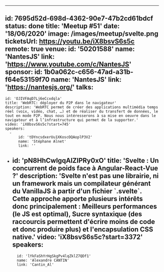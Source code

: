 ---
id: 7695d52d-698d-4362-90e7-47b2cd61bdcf
status: done
title: 'Meetup #51'
date: '18/06/2020'
image: /images/meetup/svelte.png
ticketsUrl: https://youtu.be/iX8bsvS6s5c
remote: true
venue:
  id: '50201588'
  name: 'NantesJS'
  link: 'https://www.youtube.com/c/NantesJS'
sponsor:
    id: 1b0a062c-c656-47ad-a31b-f64e53159f70
    name: 'NantesJS'
    link: 'https://nantesjs.org/'
talks:
  -
    id: 'OJIVFAqD7Lj6eCcxdqla'
    title: 'WebRTC: déployer du P2P dans le navigateur'
    description: 'WebRTC permet de créer des applications multimédia temps réel (voix, vidéo, chat, …) et de réaliser du transfert de données, le tout en mode P2P. Nous nous intéresserons à sa mise en oeuvre dans le navigateur et à l’infrastructure qui permet de la supporter.'
    video: 'iX8bsvS6s5c?start=745'
    speakers:
      -
          id: 'tDYncsdxerUu1XKoscOQAoplP3V2'
          name: 'Stéphane Alnet'
          link: ''
  -
    id: 'pN8HhCwIgqAIZIPRy0xO'
    title: 'Svelte : Un concurrent de poids face à Angular-React-Vue ?'
    description: 'Svelte n&#x27;est pas une librairie, ni un framework mais un compilateur générant du VanillaJS à partir d&#x27;un fichier &#x60;.svelte&#x60;.
Cette approche apporte plusieurs intérêts donc principalement : Meilleurs performances (le JS est optimal), Sucre syntaxique (des raccourcis permettent d&#x27;écrire moins de code et donc produire plus) et l&#x27;encapsulation CSS native.'
    video: 'iX8bsvS6s5c?start=3372'
    speakers:
      -
          id: 'lYkFaShYrHgSkgPv4lqZklZ7QDf1'
          name: 'Alexandre CANTIN'
          link: 'Cantin_Al'
